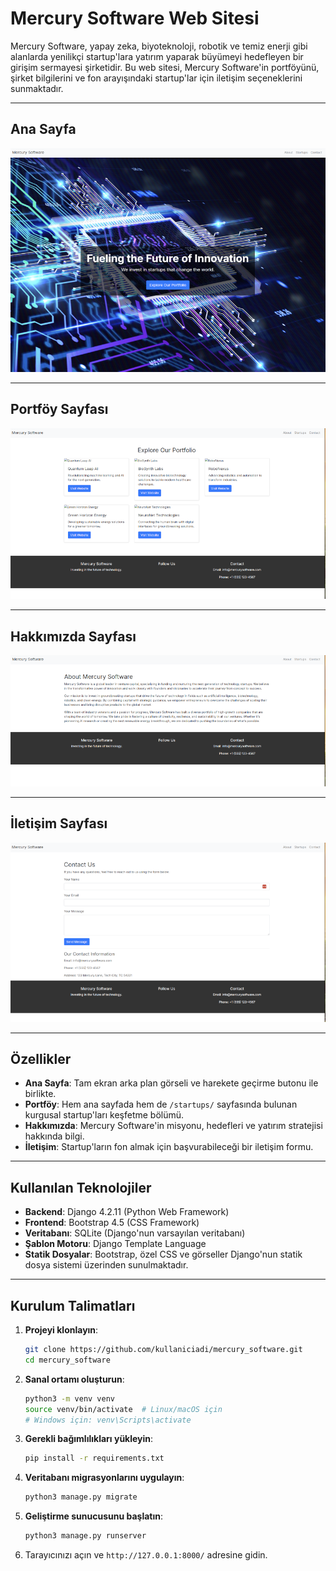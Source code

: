 # Mercury Software Web Sitesi

Mercury Software, yapay zeka, biyoteknoloji, robotik ve temiz enerji gibi alanlarda yenilikçi startup'lara yatırım yaparak büyümeyi hedefleyen bir girişim sermayesi şirketidir. Bu web sitesi, Mercury Software'in portföyünü, şirket bilgilerini ve fon arayışındaki startup'lar için iletişim seçeneklerini sunmaktadır.

---

## Ana Sayfa

![Mercury Software Hero](home1.png)

---

## Portföy Sayfası

![Startup Sayfası](startups.png)

---

## Hakkımızda Sayfası

![Hakkında](about.png)

---

## İletişim Sayfası

![İletişim](contact.png)

---

## Özellikler

- **Ana Sayfa**: Tam ekran arka plan görseli ve harekete geçirme butonu ile birlikte.
- **Portföy**: Hem ana sayfada hem de `/startups/` sayfasında bulunan kurgusal startup'ları keşfetme bölümü.
- **Hakkımızda**: Mercury Software'in misyonu, hedefleri ve yatırım stratejisi hakkında bilgi.
- **İletişim**: Startup'ların fon almak için başvurabileceği bir iletişim formu.

---

## Kullanılan Teknolojiler

- **Backend**: Django 4.2.11 (Python Web Framework)
- **Frontend**: Bootstrap 4.5 (CSS Framework)
- **Veritabanı**: SQLite (Django'nun varsayılan veritabanı)
- **Şablon Motoru**: Django Template Language
- **Statik Dosyalar**: Bootstrap, özel CSS ve görseller Django'nun statik dosya sistemi üzerinden sunulmaktadır.

---

## Kurulum Talimatları

1. **Projeyi klonlayın**:

    ```bash
    git clone https://github.com/kullaniciadi/mercury_software.git
    cd mercury_software
    ```

2. **Sanal ortamı oluşturun**:

    ```bash
    python3 -m venv venv
    source venv/bin/activate  # Linux/macOS için
    # Windows için: venv\Scripts\activate
    ```

3. **Gerekli bağımlılıkları yükleyin**:

    ```bash
    pip install -r requirements.txt
    ```

4. **Veritabanı migrasyonlarını uygulayın**:

    ```bash
    python3 manage.py migrate
    ```

5. **Geliştirme sunucusunu başlatın**:

    ```bash
    python3 manage.py runserver
    ```

6. Tarayıcınızı açın ve `http://127.0.0.1:8000/` adresine gidin.
